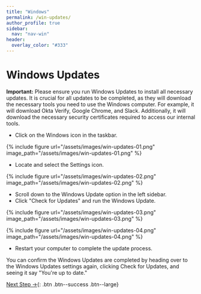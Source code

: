 ```yaml
---
title: "Windows"
permalink: /win-updates/
author_profile: true
sidebar:
  nav: "nav-win"
header:
  overlay_color: "#333"
---
```

# Windows Updates

__Important:__ Please ensure you run Windows Updates to install all necessary updates. It is crucial for all updates to be completed, as they will download the necessary tools you need to use the Windows computer. For example, it will download Okta Verify, Google Chrome, and Slack. Additionally, it will download the necessary security certificates required to access our internal tools.

*	Click on the Windows icon in the taskbar.

{% include figure url="/assets/images/win-updates-01.png" image_path="/assets/images/win-updates-01.png" %}

*	Locate and select the Settings icon.

{% include figure url="/assets/images/win-updates-02.png" image_path="/assets/images/win-updates-02.png" %}

*	Scroll down to the Windows Update option in the left sidebar.
*	Click "Check for Updates" and run the Windows Update.

{% include figure url="/assets/images/win-updates-03.png" image_path="/assets/images/win-updates-03.png" %}

{% include figure url="/assets/images/win-updates-04.png" image_path="/assets/images/win-updates-04.png" %}

*	Restart your computer to complete the update process.

You can confirm the Windows Updates are completed by heading over to the Windows Updates settings again, clicking Check for Updates, and seeing it say "You're up to date."

[Next Step &rarr;](/win-okta-fastpass){: .btn .btn--success .btn--large}